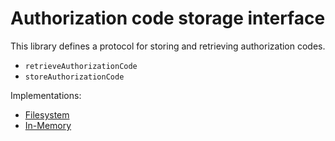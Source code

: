 # Authorization code storage interface

This library defines a protocol for storing and retrieving authorization codes.

- `retrieveAuthorizationCode`
- `storeAuthorizationCode`

Implementations:

- [Filesystem](../fs-storage/README.md)
- [In-Memory](../in-memory-storage/README.md)
